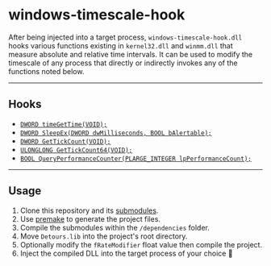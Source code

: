 # windows-timescale-hook
After being injected into a target process, `windows-timescale-hook.dll` hooks various functions existing in `kernel32.dll` and `winmm.dll` that measure absolute and relative time intervals. It can be used to modify the timescale of any process that directly or indirectly invokes any of the functions noted below.
___
##  Hooks
* [`DWORD timeGetTime(VOID);`](https://docs.microsoft.com/en-us/windows/desktop/api/timeapi/nf-timeapi-timegettime)
* [`DWORD SleepEx(DWORD dwMilliseconds, BOOL bAlertable);`](https://docs.microsoft.com/en-us/windows/desktop/api/synchapi/nf-synchapi-sleepex)
* [`DWORD GetTickCount(VOID);`](https://docs.microsoft.com/en-us/windows/desktop/api/sysinfoapi/nf-sysinfoapi-gettickcount)
* [`ULONGLONG GetTickCount64(VOID);`](https://docs.microsoft.com/en-us/windows/desktop/api/sysinfoapi/nf-sysinfoapi-gettickcount64)
* [`BOOL QueryPerformanceCounter(PLARGE_INTEGER lpPerformanceCount);`](https://msdn.microsoft.com/en-us/library/windows/desktop/ms644904(v=vs.85).aspx)
___
## Usage
1. Clone this repository and its [submodules](https://github.com/Microsoft/Detours).
2. Use [premake](https://github.com/premake/premake-core) to generate the project files.
3. Compile the submodules within the `/dependencies` folder.
4. Move `Detours.lib` into the project's root directory.
5. Optionally modify the `fRateModifier` float value then compile the project.
6. Inject the compiled DLL into the target process of your choice 💸